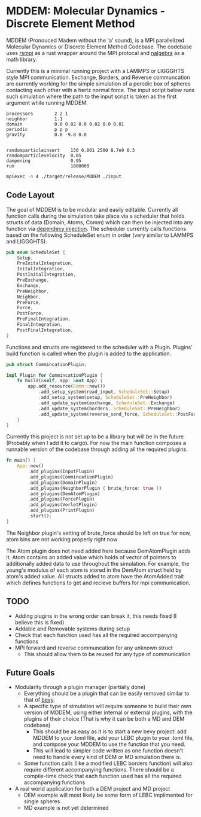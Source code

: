 # MDDEM: Molecular Dynamics - Discrete Element Method
MDDEM (Pronouced Madem without the 'a' sound), is a MPI parallelized Molecular Dynamics or Discrete Element Method Codebase. 
The codebase uses [rsmpi](https://github.com/rsmpi/rsmpi) as a rust wrapper around the MPI protocal and [nalgebra](https://github.com/dimforge/nalgebra) as a math library.

Currently this is a minimal running project with a LAMMPS or LIGGGHTS style MPI communication. Exchange, Borders, and Reverse communcation are currently working
for the simple simulation of a perodic box of spheres contacting each other with a hertz normal force. The input script below runs such simulation where the path to the input script is taken
as the first argument while running MDDEM.

```
processors        2 2 1
neighbor          1.1
domain            0.0 0.02 0.0 0.02 0.0 0.01
periodic          p p p
gravity           0.0 -9.8 0.0


randomparticleinsert    150 0.001 2500 8.7e9 0.3
randomparticlevelocity  0.05
dampening               0.95
run                     1000000
```

```bash
mpiexec -n 4 ./target/release/MDDEM ./input
```

## Code Layout
The goal of MDDEM is to be modular and easily editable.  Currently all function calls during the simulation take place via a scheduler that holds structs of data (Domain, Atoms, Comm) which can then
be injected into any function via [dependecy injection](https://github.com/PROMETHIA-27/dependency_injection_like_bevy_from_scratch/blob/main/src/chapter3/interior_mutability.md). 
The scheduler currently calls functions based on the following ScheduleSet enum in order (very similar to LAMMPS and LIGGGHTS).

```rust
pub enum ScheduleSet {
    Setup,
    PreInitalIntegration,
    InitalIntegration,
    PostInitalIntegration,
    PreExchange,
    Exchange,
    PreNeighbor,
    Neighbor,
    PreForce,
    Force,
    PostForce,
    PreFinalIntegration,
    FinalIntegration,
    PostFinalIntegration,
}
```

Functions and structs are registered to the scheduler with a Plugin. Plugins' build function is called when the plugin is added to the application.

```rust
pub struct CommincationPlugin;

impl Plugin for CommincationPlugin {
    fn build(&self, app: &mut App) {
        app.add_resource(Comm::new())
            .add_setup_system(read_input, ScheduleSet::Setup)
            .add_setup_system(setup, ScheduleSet::PreNeighbor)
            .add_update_system(exchange, ScheduleSet::Exchange)
            .add_update_system(borders, ScheduleSet::PreNeighbor)
            .add_update_system(reverse_send_force, ScheduleSet::PostForce);
    }
}
```

Currently this project is not set up to be a library but will be in the future (Probably when I add it to cargo). For now the main function composes a runnable version of the codebase through adding all the required plugins.
```rust
fn main() {
    App::new()
        .add_plugins(InputPlugin)
        .add_plugins(CommincationPlugin)
        .add_plugins(DomainPlugin)
        .add_plugins(NeighborPlugin { brute_force: true })
        .add_plugins(DemAtomPlugin)
        .add_plugins(ForcePlugin)
        .add_plugins(VerletPlugin)
        .add_plugins(PrintPlugin)
        .start();
}
```
The Neighbor plugin's setting of brute_force should be left on true for now, atom bins are not working properly right now

The Atom plugin does not need added here because DemAtomPlugin adds it.  Atom contains an added value which holds of vector of pointers to additionally added data to use throughout the simulation. For example, the young's modulus of each atom is stored in the DemAtom struct held by atom's added value. All structs added to atom have the AtomAdded trait which defines functions to get and recieve buffers for mpi communication.


## TODO
- Adding plugins in the wrong order can break it, this needs fixed (I believe this is fixed)
- Addable and Removable systems during setup
- Check that each function used has all the required accompanying functions
- MPI forward and reverse communcation for any unknown struct
  - This should allow them to be reused for any type of communication

## Future Goals
- Modularity through a plugin manager (partially done)
  - Everything should be a plugin that can be easily removed similar to that of [bevy](https://github.com/bevyengine/bevy).
  - A specific type of simulation will require someone to build their own version of MDDEM, using either internal or external plugins, with the plugins of their choice (That is why it can be both a MD and DEM codebase)
    - This should be as easy as it is to start a new bevy project: add MDDEM to your .toml file, add your LEBC plugin to your .toml file, and compose your MDDEM to use the function that you need.
    - This will lead to simpler code written as one function doesn't need to handle every kind of DEM or MD simulation there is.
  - Some function calls (like a modified LEBC borders function) will also require different accompanying functions. There should be a compile-time check that each function used has all the required accompanying functions
- A real world application for both a DEM project and MD project
  - DEM example will most likely be some form of LEBC implimented for single spheres
  - MD example is not yet determined

